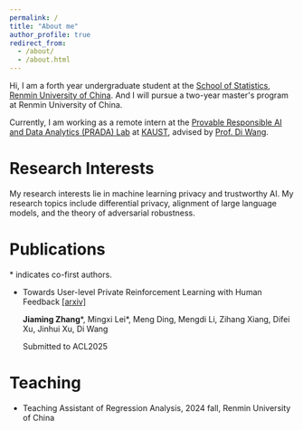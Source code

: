 ```yaml
---
permalink: /
title: "About me"
author_profile: true
redirect_from: 
  - /about/
  - /about.html
---
```


Hi, I am a forth year undergraduate student at the [School of Statistics](http://stat.ruc.edu.cn/Home/index.htm), [Renmin University of China](https://en.ruc.edu.cn/). And I will pursue a two-year master's program at Renmin University of China.

Currently, I am working as a remote intern at the [Provable Responsible AI and Data Analytics (PRADA) Lab](https://www.kaust.edu.sa/en) at [KAUST](https://pradalab1.github.io/), advised by [Prof. Di Wang](https://shao3wangdi.github.io/).

Research Interests
======
My research interests lie in machine learning privacy and trustworthy AI. My research topics include differential privacy, alignment of large language models, and the theory of adversarial robustness.


Publications
======
\* indicates co-first authors.
  
- Towards User-level Private Reinforcement Learning with Human Feedback [[arxiv]](https://export.arxiv.org/abs/2502.17515)


  **Jiaming Zhang**\*, Mingxi Lei\*, Meng Ding, Mengdi Li, Zihang Xiang, Difei Xu, Jinhui Xu, Di Wang


   Submitted to ACL2025


Teaching
======
- Teaching Assistant of Regression Analysis, 2024 fall, Renmin University of China
